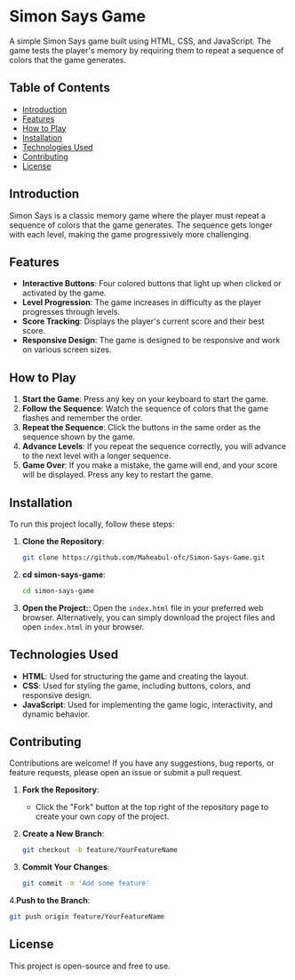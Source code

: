 # Simon Says Game

A simple Simon Says game built using HTML, CSS, and JavaScript. The game tests the player's memory by requiring them to repeat a sequence of colors that the game generates.

## Table of Contents
- [Introduction](#introduction)
- [Features](#features)
- [How to Play](#how-to-play)
- [Installation](#installation)
- [Technologies Used](#technologies-used)
- [Contributing](#contributing)
- [License](#license)

## Introduction
Simon Says is a classic memory game where the player must repeat a sequence of colors that the game generates. The sequence gets longer with each level, making the game progressively more challenging.

## Features
- **Interactive Buttons**: Four colored buttons that light up when clicked or activated by the game.
- **Level Progression**: The game increases in difficulty as the player progresses through levels.
- **Score Tracking**: Displays the player's current score and their best score.
- **Responsive Design**: The game is designed to be responsive and work on various screen sizes.

## How to Play
1. **Start the Game**: Press any key on your keyboard to start the game.
2. **Follow the Sequence**: Watch the sequence of colors that the game flashes and remember the order.
3. **Repeat the Sequence**: Click the buttons in the same order as the sequence shown by the game.
4. **Advance Levels**: If you repeat the sequence correctly, you will advance to the next level with a longer sequence.
5. **Game Over**: If you make a mistake, the game will end, and your score will be displayed. Press any key to restart the game.

## Installation
To run this project locally, follow these steps:

1. **Clone the Repository**:
   ```bash
   git clone https://github.com/Maheabul-ofc/Simon-Says-Game.git
   ```
2. **cd simon-says-game**:
   ```bash
   cd simon-says-game
   ```
3. **Open the Project:**:
Open the `index.html` file in your preferred web browser.
Alternatively, you can simply download the project files and open `index.html` in your browser.


## Technologies Used
- **HTML**: Used for structuring the game and creating the layout.
- **CSS**: Used for styling the game, including buttons, colors, and responsive design.
- **JavaScript**: Used for implementing the game logic, interactivity, and dynamic behavior.

## Contributing
Contributions are welcome! If you have any suggestions, bug reports, or feature requests, please open an issue or submit a pull request.

1. **Fork the Repository**:
   - Click the "Fork" button at the top right of the repository page to create your own copy of the project.

2. **Create a New Branch**:
   ```bash
   git checkout -b feature/YourFeatureName
3. **Commit Your Changes**:
   ```bash
   git commit -m 'Add some feature'
4.**Push to the Branch**: 
```bash
git push origin feature/YourFeatureName
```
## License
This project is open-source and free to use.
